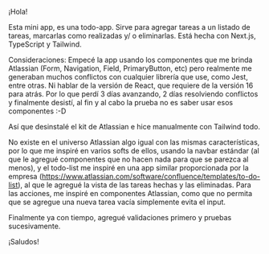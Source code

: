 ¡Hola!

Esta mini app, es una todo-app. Sirve para agregar tareas a un listado de tareas, marcarlas como realizadas y/ o eliminarlas.
Está hecha con Next.js, TypeScript y Tailwind.

Consideraciones:
Empecé la app usando los componentes que me brinda Atlassian (Form, Navigation, Field, PrimaryButton, etc) pero realmente me generaban muchos conflictos con cualquier librería que use, como Jest, entre otras. Ni hablar de la versión de React, que requiere de la versión 16 para atrás. Por lo que perdí 3 días avanzando, 2 días resolviendo conflictos y finalmente desistí, al fin y al cabo la prueba no es saber usar esos componentes :-D 

Así que desinstalé el kit de Atlassian e hice manualmente con Tailwind todo.

No existe en el universo Atlassian algo igual con las mismas características, por lo que me inspiré en varios softs de ellos, usando la navbar estándar (al que le agregué componentes que no hacen nada para que se parezca al menos), y el todo-list me inspiré en una app similar proporcionada por la empresa (https://www.atlassian.com/software/confluence/templates/to-do-list), al que le agregué la vista de las tareas hechas y las eliminadas.
Para las acciones, me inspiré en componentes Atlassian, como que no permita que se agregue una nueva tarea vacía simplemente evita el input. 

Finalmente ya con tiempo, agregué validaciones primero y pruebas sucesivamente.

¡Saludos!

